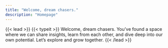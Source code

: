 ```yaml
---
title: "Welcome, dream chasers."
description: "Homepage"
---
```


{{< lead >}} {{< typeit >}} Welcome, dream chasers. You’ve found a space where we can share insights, learn from each other, and dive deep into our own potential. Let’s explore and grow together. {{< /lead >}}